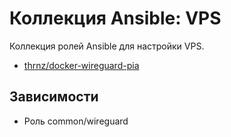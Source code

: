 # Коллекция Ansible: VPS

Коллекция ролей Ansible для настройки VPS.

* [thrnz/docker-wireguard-pia](https://hub.docker.com/r/thrnz/docker-wireguard-pia/tags)

## Зависимости

* Роль common/wireguard
